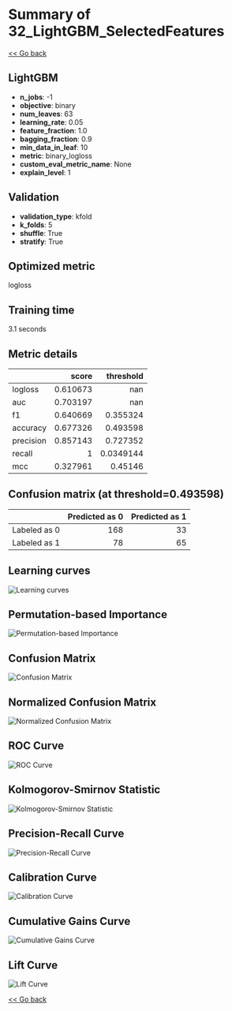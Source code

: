 # Summary of 32_LightGBM_SelectedFeatures

[<< Go back](../README.md)


## LightGBM
- **n_jobs**: -1
- **objective**: binary
- **num_leaves**: 63
- **learning_rate**: 0.05
- **feature_fraction**: 1.0
- **bagging_fraction**: 0.9
- **min_data_in_leaf**: 10
- **metric**: binary_logloss
- **custom_eval_metric_name**: None
- **explain_level**: 1

## Validation
 - **validation_type**: kfold
 - **k_folds**: 5
 - **shuffle**: True
 - **stratify**: True

## Optimized metric
logloss

## Training time

3.1 seconds

## Metric details
|           |    score |   threshold |
|:----------|---------:|------------:|
| logloss   | 0.610673 | nan         |
| auc       | 0.703197 | nan         |
| f1        | 0.640669 |   0.355324  |
| accuracy  | 0.677326 |   0.493598  |
| precision | 0.857143 |   0.727352  |
| recall    | 1        |   0.0349144 |
| mcc       | 0.327961 |   0.45146   |


## Confusion matrix (at threshold=0.493598)
|              |   Predicted as 0 |   Predicted as 1 |
|:-------------|-----------------:|-----------------:|
| Labeled as 0 |              168 |               33 |
| Labeled as 1 |               78 |               65 |

## Learning curves
![Learning curves](learning_curves.png)

## Permutation-based Importance
![Permutation-based Importance](permutation_importance.png)
## Confusion Matrix

![Confusion Matrix](confusion_matrix.png)


## Normalized Confusion Matrix

![Normalized Confusion Matrix](confusion_matrix_normalized.png)


## ROC Curve

![ROC Curve](roc_curve.png)


## Kolmogorov-Smirnov Statistic

![Kolmogorov-Smirnov Statistic](ks_statistic.png)


## Precision-Recall Curve

![Precision-Recall Curve](precision_recall_curve.png)


## Calibration Curve

![Calibration Curve](calibration_curve_curve.png)


## Cumulative Gains Curve

![Cumulative Gains Curve](cumulative_gains_curve.png)


## Lift Curve

![Lift Curve](lift_curve.png)



[<< Go back](../README.md)
